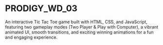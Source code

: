 # PRODIGY_WD_03
An interactive Tic Tac Toe game built with HTML, CSS, and JavaScript, featuring two gameplay modes (Two Player &amp; Play with Computer), a vibrant animated UI, smooth transitions, and exciting winning animations for a fun and engaging experience.
